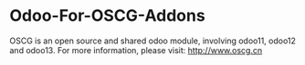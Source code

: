 # Odoo-For-OSCG-Addons
OSCG is an open source and shared odoo module, involving odoo11, odoo12 and odoo13. For more information, please visit: http://www.oscg.cn
